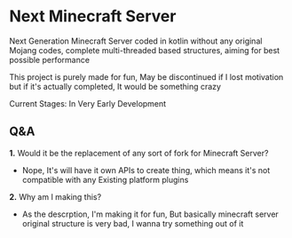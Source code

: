 # Next Minecraft Server
Next Generation Minecraft Server coded in kotlin without any original Mojang codes, complete multi-threaded based structures, aiming for best possible performance

This project is purely made for fun, May be discontinued if I lost motivation but if it's actually completed, It would be something crazy

Current Stages: In Very Early Development

## Q&A
**1.** Would it be the replacement of any sort of fork for Minecraft Server?
- Nope, It's will have it own APIs to create thing, which means it's not compatible with any Existing platform plugins

**2.** Why am I making this?
- As the descrption, I'm making it for fun, But basically minecraft server original structure is very bad, I wanna try something out of it
